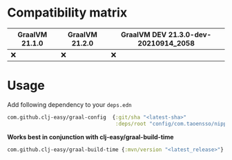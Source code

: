 # Compatibility matrix

| GraalVM 21.1.0 | GraalVM 21.2.0 | GraalVM DEV 21.3.0-dev-20210914_2058 |
|----------------|----------------|--------------------------------------|
| :x:            | :x:            |:x:                                   |

# Usage
Add following dependency to your `deps.edn`

``` clojure
com.github.clj-easy/graal-config  {:git/sha "<latest-sha>"
                                   :deps/root "config/com.taoensso/nippy"}
```


**Works best in conjunction with clj-easy/graal-build-time**

``` clojure
com.github.clj-easy/graal-build-time {:mvn/version "<latest_release>"}
```
